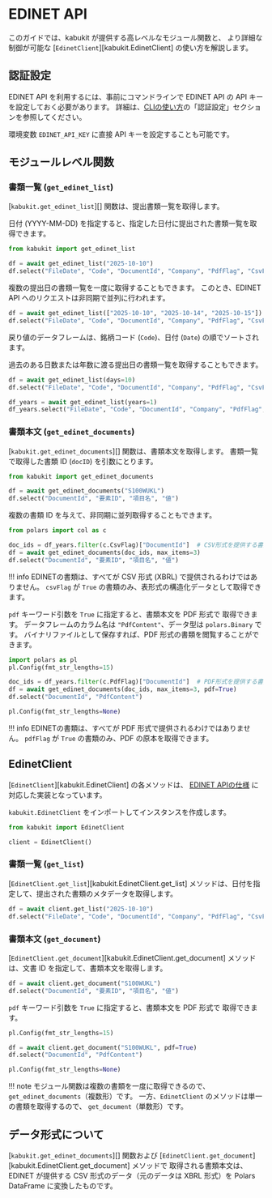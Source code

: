 # EDINET API

このガイドでは、kabukit が提供する高レベルなモジュール関数と、
より詳細な制御が可能な [`EdinetClient`][kabukit.EdinetClient] の使い方を解説します。

## 認証設定

EDINET API を利用するには、事前にコマンドラインで EDINET API の API キーを設定しておく必要があります。
詳細は、[CLIの使い方](../cli.md)の「認証設定」セクションを参照してください。

環境変数 `EDINET_API_KEY` に直接 API キーを設定することも可能です。

## モジュールレベル関数

### 書類一覧 (`get_edinet_list`)

[`kabukit.get_edinet_list`][] 関数は、提出書類一覧を取得します。

日付 (YYYY-MM-DD) を指定すると、指定した日付に提出された書類一覧を取得できます。

```python exec="1" source="material-block"
from kabukit import get_edinet_list

df = await get_edinet_list("2025-10-10")
df.select("FileDate", "Code", "DocumentId", "Company", "PdfFlag", "CsvFlag")
```

複数の提出日の書類一覧を一度に取得することもできます。
このとき、EDINET API へのリクエストは非同期で並列に行われます。

```python exec="1" source="material-block"
df = await get_edinet_list(["2025-10-10", "2025-10-14", "2025-10-15"])
df.select("FileDate", "Code", "DocumentId", "Company", "PdfFlag", "CsvFlag")
```

戻り値のデータフレームは、銘柄コード (`Code`)、日付 (`Date`) の順でソートされます。

過去のある日数または年数に渡る提出日の書類一覧を取得することもできます。

```python exec="1" source="material-block"
df = await get_edinet_list(days=10)
df.select("FileDate", "Code", "DocumentId", "Company", "PdfFlag", "CsvFlag")
```

```python exec="1" source="material-block"
df_years = await get_edinet_list(years=1)
df_years.select("FileDate", "Code", "DocumentId", "Company", "PdfFlag", "CsvFlag")
```

### 書類本文 (`get_edinet_documents`)

[`kabukit.get_edinet_documents`][] 関数は、書類本文を取得します。
書類一覧で取得した書類 ID (`docID`) を引数にとります。

```python exec="1" source="material-block"
from kabukit import get_edinet_documents

df = await get_edinet_documents("S100WUKL")
df.select("DocumentId", "要素ID", "項目名", "値")
```

複数の書類 ID を与えて、非同期に並列取得することもできます。

```python exec="1" source="material-block"
from polars import col as c

doc_ids = df_years.filter(c.CsvFlag)["DocumentId"]  # CSV形式を提供する書類を選択
df = await get_edinet_documents(doc_ids, max_items=3)
df.select("DocumentId", "要素ID", "項目名", "値")
```

!!! info
    EDINETの書類は、すべてが CSV 形式 (XBRL) で提供されるわけではありません。
    `csvFlag` が `True` の書類のみ、表形式の構造化データとして取得できます。

`pdf` キーワード引数を `True` に指定すると、書類本文を PDF 形式で
取得できます。
データフレームのカラム名は `"PdfContent"`、データ型は `polars.Binary` です。
バイナリファイルとして保存すれば、PDF 形式の書類を閲覧することができます。

```python .md#_
import polars as pl
pl.Config(fmt_str_lengths=15)
```

```python exec="1" source="material-block"
doc_ids = df_years.filter(c.PdfFlag)["DocumentId"]  # PDF形式を提供する書類を選択
df = await get_edinet_documents(doc_ids, max_items=3, pdf=True)
df.select("DocumentId", "PdfContent")
```

```python .md#_
pl.Config(fmt_str_lengths=None)
```

!!! info
    EDINETの書類は、すべてが PDF 形式で提供されるわけではありません。
    `pdfFlag` が `True` の書類のみ、PDF の原本を取得できます。

## EdinetClient

[`EdinetClient`][kabukit.EdinetClient] の各メソッドは、
[EDINET APIの仕様](https://disclosure2dl.edinet-fsa.go.jp/guide/static/disclosure/download/ESE140206.pdf)
に対応した実装となっています。

`kabukit.EdinetClient` をインポートしてインスタンスを作成します。

```python exec="1" source="1"
from kabukit import EdinetClient

client = EdinetClient()
```

### 書類一覧 (`get_list`)

[`EdinetClient.get_list`][kabukit.EdinetClient.get_list]
メソッドは、日付を指定して、提出された書類のメタデータを取得します。

```python exec="1" source="material-block"
df = await client.get_list("2025-10-10")
df.select("FileDate", "Code", "DocumentId", "Company", "PdfFlag", "CsvFlag")
```

### 書類本文 (`get_document`)

[`EdinetClient.get_document`][kabukit.EdinetClient.get_document]
メソッドは、文書 ID を指定して、書類本文を取得します。

```python exec="1" source="material-block"
df = await client.get_document("S100WUKL")
df.select("DocumentId", "要素ID", "項目名", "値")
```

`pdf` キーワード引数を `True` に指定すると、書類本文を PDF 形式で
取得できます。

```python .md#_
pl.Config(fmt_str_lengths=15)
```

```python exec="1" source="material-block"
df = await client.get_document("S100WUKL", pdf=True)
df.select("DocumentId", "PdfContent")
```

```python .md#_
pl.Config(fmt_str_lengths=None)
```

!!! note
    モジュール関数は複数の書類を一度に取得できるので、`get_edinet_documents`（複数形）です。
    一方、`EdinetClient` のメソッドは単一の書類を取得するので、
    `get_document`（単数形）です。

## データ形式について

[`kabukit.get_edinet_documents`][] 関数および
[`EdinetClient.get_document`][kabukit.EdinetClient.get_document] メソッドで
取得される書類本文は、EDINET が提供する CSV 形式のデータ（元のデータは XBRL 形式）を
Polars DataFrame に変換したものです。
